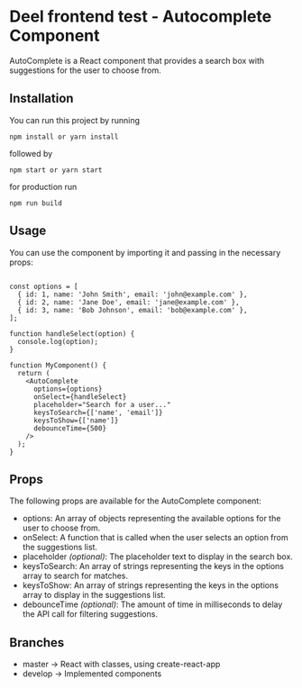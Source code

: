 # Deel frontend test - Autocomplete Component

AutoComplete is a React component that provides a search box with suggestions for the user to choose from.

## Installation

You can run this project by running

```
npm install or yarn install
```

followed by

```
npm start or yarn start
```


for production run

```
npm run build
```

## Usage

You can use the component by importing it and passing in the necessary props:

```import AutoComplete from '@yourorg/autocomplete';

const options = [
  { id: 1, name: 'John Smith', email: 'john@example.com' },
  { id: 2, name: 'Jane Doe', email: 'jane@example.com' },
  { id: 3, name: 'Bob Johnson', email: 'bob@example.com' },
];

function handleSelect(option) {
  console.log(option);
}

function MyComponent() {
  return (
    <AutoComplete
      options={options}
      onSelect={handleSelect}
      placeholder="Search for a user..."
      keysToSearch={['name', 'email']}
      keysToShow={['name']}
      debounceTime={500}
    />
  );
}

```
## Props
The following props are available for the AutoComplete component:

* options: An array of objects representing the available options for the   user to choose from.
* onSelect: A function that is called when the user selects an option from the suggestions list.
* placeholder _(optional)_: The placeholder text to display in the search box.
* keysToSearch: An array of strings representing the keys in the options array to search for matches.
* keysToShow: An array of strings representing the keys in the options array to display in the suggestions list.
* debounceTime _(optional)_: The amount of time in milliseconds to delay the API call for filtering suggestions.


## Branches

- master -> React with classes, using create-react-app
- develop -> Implemented components

